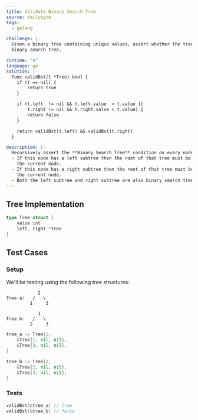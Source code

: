 ```yaml
---
title: Validate Binary Search Tree
source: dailybyte
tags:
  - golang

challenge: |-
  Given a binary tree containing unique values, assert whether the tree is a valid
  binary search tree.

runtime: "n"
language: go
solution: |-
  func validBst(t *Tree) bool {
  	if (t == nil) {
  		return true
  	}

  	if (t.left  != nil && t.left.value  > t.value ||
  		t.right != nil && t.right.value < t.value) {
  		return false
  	}

  	return validBst(t.left) && validBst(t.right)
  }

description: |-
  Recursively assert the **Binary Search Tree** condition on every node on the tree. I.E.
  - If this node has a left subtree then the root of that tree must be less than
    the current node.
  - If this node has a right subtree then the root of that tree must be greater than
    the current node.
  - Both the left subtree and right subtree are also binary search trees.
---
```


## Tree Implementation
```go
type Tree struct {
	value int
	left, right *Tree
}
```

## Test Cases
### Setup

We'll be testing using the following tree structures:

```text
            2
Tree a:   /   \
         1     3

            1
Tree b:   /   \
         2     3
```

```go
tree_a := Tree{2,
	&Tree{1, nil, nil},
	&Tree{3, nil, nil},
}

tree_b := Tree{1,
	&Tree{2, nil, nil},
	&Tree{3, nil, nil},
}
```

### Tests
```go
validBst(&tree_a) // true
validBst(&tree_b) // false
```
